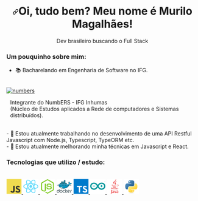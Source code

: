 <h1 align="center" tabindex="-1" dir="auto"><a id="user-content-oi-meu-nome-é-ttales-roger" class="anchor"
    aria-hidden="true" tabindex="-1" href="#oi-meu-nome-e-murilo"><svg class="octicon octicon-link" viewBox="0 0 16 16"
      version="1.1" width="16" height="16" aria-hidden="true">
      <path
        d="m7.775 3.275 1.25-1.25a3.5 3.5 0 1 1 4.95 4.95l-2.5 2.5a3.5 3.5 0 0 1-4.95 0 .751.751 0 0 1 .018-1.042.751.751 0 0 1 1.042-.018 1.998 1.998 0 0 0 2.83 0l2.5-2.5a2.002 2.002 0 0 0-2.83-2.83l-1.25 1.25a.751.751 0 0 1-1.042-.018.751.751 0 0 1-.018-1.042Zm-4.69 9.64a1.998 1.998 0 0 0 2.83 0l1.25-1.25a.751.751 0 0 1 1.042.018.751.751 0 0 1 .018 1.042l-1.25 1.25a3.5 3.5 0 1 1-4.95-4.95l2.5-2.5a3.5 3.5 0 0 1 4.95 0 .751.751 0 0 1-.018 1.042.751.751 0 0 1-1.042.018 1.998 1.998 0 0 0-2.83 0l-2.5 2.5a1.998 1.998 0 0 0 0 2.83Z">
      </path>
    </svg></a>Oi, tudo bem? Meu nome é Murilo Magalhães!</h1>

<p align="center"> Dev brasileiro buscando o Full Stack</p>

### Um pouquinho sobre mim:

- 📚 Bacharelando em Engenharia de Software no IFG.

<br>

<div>
    <a href="https://linktr.ee/numbersifg/" style="display: inline-block;">
        <img src="https://github.com/MuriloMagal/Files/blob/main/logoNumbers.png" alt="numbers" width="128px">
    </a>
    <p style="display: inline-block; margin-left: 10px; position: relative;"> Integrante do NumbERS - IFG Inhumas <br> (Núcleo de Estudos aplicados a Rede de computadores e Sistemas distribuídos).</p>
</div>

<br>
- 🔭 Estou atualmente trabalhando no desenvolvimento de uma API Restful Javascript com Node.js, Typescript, TypeORM etc.
<br>
- 🌱 Estou atualmente melhorando minha técnicas em Javascript e React.

### Tecnologias que utilizo / estudo:
<br>
<a href="https://developer.mozilla.org/en-US/docs/Web/JavaScript" rel="nofollow"> <img
    src="https://raw.githubusercontent.com/devicons/devicon/master/icons/javascript/javascript-original.svg"
    alt="javascript" width="40" height="40" style="max-width: 100%;"> </a>
<a href="https://react.dev/" rel="nofollow"> <img
    src="https://github.com/devicons/devicon/blob/master/icons/react/react-original.svg" alt="react" width="40"
    height="40" style="max-width: 100%;"> </a>
<a href="https://nodejs.org/en/" rel="nofollow"> <img
    src="https://github.com/devicons/devicon/blob/master/icons/nodejs/nodejs-original.svg" alt="nodejs" width="40"
    height="40" style="max-width: 100%;"> </a>
<a href="https://www.docker.com/" rel="nofollow"> <img
    src="https://raw.githubusercontent.com/devicons/devicon/master/icons/docker/docker-original-wordmark.svg"
    alt="docker" width="40" height="40" style="max-width: 100%;"> </a>
<a href="https://www.typescriptlang.org/" rel="nofollow"> <img
    src="https://raw.githubusercontent.com/devicons/devicon/master/icons/typescript/typescript-original.svg"
    alt="typescript" width="40" height="40" style="max-width: 100%;"> </a>
<a href="https://www.arduino.cc/" rel="nofollow"> <img
    src="https://github.com/devicons/devicon/blob/master/icons/arduino/arduino-original.svg" alt="arduino" width="40"
    height="40" style="max-width: 100%;"> </a>
<a href="https://www.java.com/pt-BR/download/help/whatis_java.html" rel="nofollow"> <img
    src="https://github.com/devicons/devicon/blob/master/icons/java/java-plain-wordmark.svg" alt="java" width="40"
    height="40" style="max-width: 100%;"> </a>
<a href="https://www.python.org/" rel="nofollow"> <img
    src="https://github.com/devicons/devicon/blob/master/icons/python/python-original.svg" alt="python" width="40"
    height="40" style="max-width: 100%;"> </a>
<!--
**MuriloMagal/MuriloMagal** is a ✨ _special_ ✨ repository because its `README.md` (this file) appears on your GitHub profile.

Here are some ideas to get you started:

- 🔭 I’m currently working on ...
- 🌱 I’m currently learning ...
- 👯 I’m looking to collaborate on ...
- 🤔 I’m looking for help with ...
- 💬 Ask me about ...
- 📫 How to reach me: ...
- 😄 Pronouns: ...
- ⚡ Fun fact: ...
-->
